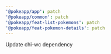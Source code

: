 ```yaml
---
'@pokeapp/app': patch
'@pokeapp/common': patch
'@pokeapp/feat-list-pokemons': patch
'@pokeapp/feat-pokemon-details': patch
---
```


Update chi-wc dependency
